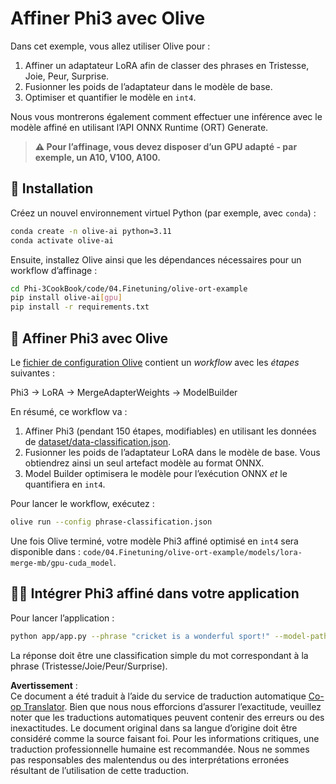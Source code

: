 <!--
CO_OP_TRANSLATOR_METADATA:
{
  "original_hash": "4164123a700fecd535d850f09506d72a",
  "translation_date": "2025-07-16T16:23:29+00:00",
  "source_file": "code/04.Finetuning/olive-ort-example/README.md",
  "language_code": "fr"
}
-->
# Affiner Phi3 avec Olive

Dans cet exemple, vous allez utiliser Olive pour :

1. Affiner un adaptateur LoRA afin de classer des phrases en Tristesse, Joie, Peur, Surprise.
1. Fusionner les poids de l’adaptateur dans le modèle de base.
1. Optimiser et quantifier le modèle en `int4`.

Nous vous montrerons également comment effectuer une inférence avec le modèle affiné en utilisant l’API ONNX Runtime (ORT) Generate.

> **⚠️ Pour l’affinage, vous devez disposer d’un GPU adapté - par exemple, un A10, V100, A100.**

## 💾 Installation

Créez un nouvel environnement virtuel Python (par exemple, avec `conda`) :

```bash
conda create -n olive-ai python=3.11
conda activate olive-ai
```

Ensuite, installez Olive ainsi que les dépendances nécessaires pour un workflow d’affinage :

```bash
cd Phi-3CookBook/code/04.Finetuning/olive-ort-example
pip install olive-ai[gpu]
pip install -r requirements.txt
```

## 🧪 Affiner Phi3 avec Olive
Le [fichier de configuration Olive](../../../../../code/04.Finetuning/olive-ort-example/phrase-classification.json) contient un *workflow* avec les *étapes* suivantes :

Phi3 -> LoRA -> MergeAdapterWeights -> ModelBuilder

En résumé, ce workflow va :

1. Affiner Phi3 (pendant 150 étapes, modifiables) en utilisant les données de [dataset/data-classification.json](../../../../../code/04.Finetuning/olive-ort-example/dataset/dataset-classification.json).
1. Fusionner les poids de l’adaptateur LoRA dans le modèle de base. Vous obtiendrez ainsi un seul artefact modèle au format ONNX.
1. Model Builder optimisera le modèle pour l’exécution ONNX *et* le quantifiera en `int4`.

Pour lancer le workflow, exécutez :

```bash
olive run --config phrase-classification.json
```

Une fois Olive terminé, votre modèle Phi3 affiné optimisé en `int4` sera disponible dans : `code/04.Finetuning/olive-ort-example/models/lora-merge-mb/gpu-cuda_model`.

## 🧑‍💻 Intégrer Phi3 affiné dans votre application

Pour lancer l’application :

```bash
python app/app.py --phrase "cricket is a wonderful sport!" --model-path models/lora-merge-mb/gpu-cuda_model
```

La réponse doit être une classification simple du mot correspondant à la phrase (Tristesse/Joie/Peur/Surprise).

**Avertissement** :  
Ce document a été traduit à l’aide du service de traduction automatique [Co-op Translator](https://github.com/Azure/co-op-translator). Bien que nous nous efforcions d’assurer l’exactitude, veuillez noter que les traductions automatiques peuvent contenir des erreurs ou des inexactitudes. Le document original dans sa langue d’origine doit être considéré comme la source faisant foi. Pour les informations critiques, une traduction professionnelle humaine est recommandée. Nous ne sommes pas responsables des malentendus ou des interprétations erronées résultant de l’utilisation de cette traduction.